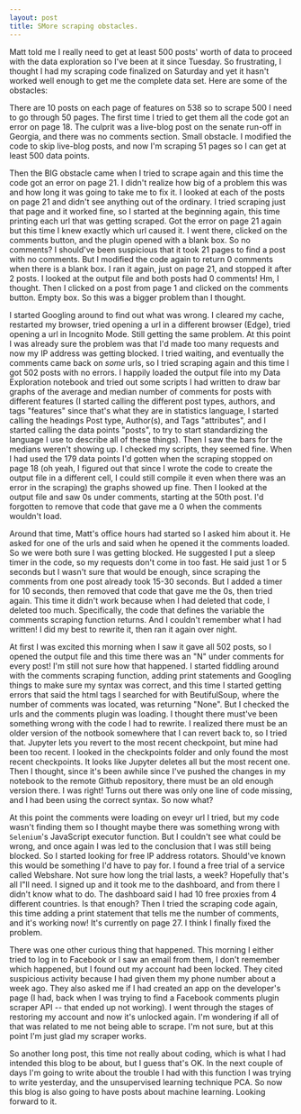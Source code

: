 ```yaml
---
layout: post
title: SMore scraping obstacles.  
---   
```

Matt told me I really need to get at least 500 posts' worth of data to proceed with the data exploration so I've been at it since Tuesday.  So frustrating, I thought I had my scraping code finalized on Saturday and yet it hasn't worked well enough to get me the complete data set.  Here are some of the obstacles:  

There are 10 posts on each page of features on 538 so to scrape 500 I need to go through 50 pages.  The first time I tried to get them all the code got an error on page 18.  The culprit was a live-blog post on the senate run-off in Georgia, and there was no comments section.  Small obstacle.  I modified the code to skip live-blog posts, and now I'm scraping 51 pages so I can get at least 500 data points.  

Then the BIG obstacle came when I tried to scrape again and this time the code got an error on page 21.  I didn't realize how big of a problem this was and how long it was going to take me to fix it.  I looked at each of the posts on page 21 and didn't see anything out of the ordinary.  I tried scraping just that page and it worked fine, so I started at the beginning again, this time printing each url that was getting scraped.  Got the error on page 21 again but this time I knew exactly which url caused it.  I went there, clicked on the comments button, and the plugin opened with a blank box.  So no comments?  I should've been suspicious that it took 21 pages to find a post with no comments.  But I modified the code again to return 0 comments when there is a blank box.  I ran it again, just on page 21, and stopped it after 2 posts.  I looked at the output file and both posts had 0 comments!  Hm, I thought.  Then I clicked on a post from page 1 and clicked on the comments button.  Empty box.  So this was a bigger problem than I thought.

I started Googling around to find out what was wrong.  I cleared my cache, restarted my browser, tried opening a url in a different browser (Edge), tried opening a url in Incognito Mode.  Still getting the same problem.  At this point I was already sure the problem was that I'd made too many requests and now my IP address was getting blocked.  I tried waiting, and eventually the comments came back on _some_ urls, so I tried scraping again and this time I got 502 posts with no errors.  I happily loaded the output file into my Data Exploration notebook and tried out some scripts I had written to draw bar graphs of the average and median number of comments for posts with different features (I started calling the different post types, authors, and tags "features" since that's what they are in statistics language, I started calling the headings Post type, Author(s), and Tags "attributes", and I started calling the data points "posts", to try to start standardizing the language I use to describe all of these things).  Then I saw the bars for the medians weren't showing up.  I checked my scripts, they seemed fine.  When I had used the 179 data points I'd gotten when the scraping stopped on page 18 (oh yeah, I figured out that since I wrote the code to create the output file in a different cell, I could still compile it even when there was an error in the scraping) the graphs showed up fine.  Then I looked at the output file and saw 0s under comments, starting at the 50th post.  I'd forgotten to remove that code that gave me a 0 when the comments wouldn't load.

Around that time, Matt's office hours had started so I asked him about it.  He asked for one of the urls and said when he opened it the comments loaded.  So we were both sure I was getting blocked.  He suggested I put a sleep timer in the code, so my requests don't come in too fast.  He said just 1 or 5 seconds but I wasn't sure that would be enough, since scraping the comments from one post already took 15-30 seconds.  But I added a timer for 10 seconds, then removed that code that gave me the 0s, then tried again.  This time it didn't work because when I had deleted that code, I deleted too much.  Specifically, the code that defines the variable the comments scraping function returns.  And I couldn't remember what I had written!  I did my best to rewrite it, then ran it again over night.  

At first I was excited this morning when I saw it gave all 502 posts, so I opened the output file and this time there was an "N" under comments for every post!  I'm still not sure how that happened.  I started fiddling around with the comments scraping function, adding print statements and Googling things to make sure my syntax was correct, and this time I started getting errors that said the html tags I searched for with BeutifulSoup, where the number of comments was located, was returning "None".  But I checked the urls and the comments plugin was loading.  I thought there must've been something wrong with the code I had to rewrite.  I realized there must be an older version of the notbook somewhere that I can revert back to, so I tried that.  Jupyter lets you revert to the most recent checkpoint, but mine had been too recent.  I looked in the checkpoints folder and only found the most recent checkpoints.  It looks like Jupyter deletes all but the most recent one.  Then I thought, since it's been awhile since I've pushed the changes in my notebook to the remote Github repository, there must be an old enough version there.  I was right!  Turns out there was only one line of code missing, and I had been using the correct syntax.  So now what?

At this point the comments were loading on eveyr url I tried, but my code wasn't finding them so I thought maybe there was something wrong with `Selenium`'s JavaScript executor function.  But I couldn't see what could be wrong, and once again I was led to the conclusion that I was still being blocked.  So I started looking for free IP address rotators.  Should've known this would be something I'd have to pay for.  I found a free trial of a service called Webshare.  Not sure how long the trial lasts, a week?  Hopefully that's all I"ll need.  I signed up and it took me to the dashboard, and from there I didn't know what to do.  The dashboard said I had 10 free proxies from 4 different countries.  Is that enough?  Then I tried the scraping code again, this time adding a print statement that tells me the number of comments, and it's working now!  It's currently on page 27.  I think I finally fixed the problem.

There was one other curious thing that happened.  This morning I either tried to log in to Facebook or I saw an email from them, I don't remember which happened, but I found out my account had been locked.  They cited suspicious activity because I had given them my phone number about a week ago.  They also asked me if I had created an app on the developer's page (I had, back when I was trying to find a Facebook comments plugin scraper API -- that ended up not working).  I went through the stages of restoring my account and now it's unlocked again.  I'm wondering if all of that was related to me not being able to scrape.  I'm not sure, but at this point I'm just glad my scraper works.

So another long post, this time not really about coding, which is what I had intended this blog to be about, but I guess that's OK.  In the next couple of days I'm going to write about the trouble I had with this function I was trying to write yesterday, and the unsupervised learning technique PCA.  So now this blog is also going to have posts about machine learning.  Looking forward to it.

